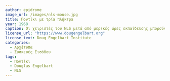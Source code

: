 ```yaml
---
author: epidrome
image_url: /images/nls-mouse.jpg
title: Ποντίκι με τρία πλήκτρα
year: 1968
caption: Οι χειριστές του NLS μετά από μερικές ώρες εκπαίδευσης μπορούν να χρησιμοποιήσουν το πληκτρολόγιο ακόρντων σε συνδυασμό με το ποντίκι τριών πλήκτρων για να κάνουν επεξεργασία κειμένου και πληκτρολόγηση νέων λέξεων, χωρίς να μετακινήσουν τα χέρια τους στο κεντρικό πληκτρολόγιο. Με αυτόν τον τρόπο, εκτός από την ταχύτητα εκτέλεσης της διεργασίας μειώνεται και η επιβάρυνση των χεριών που είναι σημαντική για όποιον χρησιμοποιεί τέτοια συστήματα μερικές ώρες κάθε μέρα. 
license_url: "https://www.dougengelbart.org"
license_text: Doug Engelbart Institute
categories:
  - Αρχέτυπα 
  - Συσκευές Εισόδου
tags:
  - Ποντίκι
  - Douglas Engelbart
  - NLS
---
```

